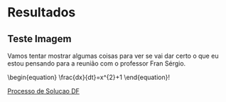 # Resultados

## Teste Imagem

Vamos tentar mostrar algumas coisas para ver se vai dar certo o que eu estou pensando para a reunião com o professor Fran Sérgio.

\begin{equation}
\frac{dx}{dt}=x^{2}+1
\end{equation}!

[Processo de Solucao DF](https://user-images.githubusercontent.com/33733416/127754350-50729ee1-3953-4987-8b12-6eb01af766a7.png)


